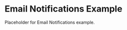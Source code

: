 <!-- file: examples/modules/notification/email-notifications/README.md -->
<!-- version: 1.0.0 -->
<!-- guid: b96dcd87-4458-4a15-a814-6a18f1c4ffeb -->

# Email Notifications Example

Placeholder for Email Notifications example.
